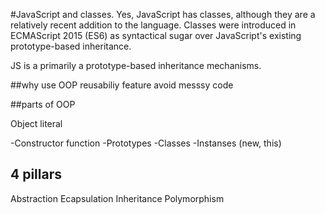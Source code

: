 #JavaScript and classes.
Yes, JavaScript has classes, although they are a relatively recent addition to the language. Classes were introduced in ECMAScript 2015 (ES6) as syntactical sugar over JavaScript's existing prototype-based inheritance.

JS is a primarily a prototype-based inheritance mechanisms.


##why use OOP
reusabiliy feature 
avoid messsy code

##parts of OOP

Object literal


-Constructor function
-Prototypes
-Classes
-Instanses (new, this)


## 4 pillars
Abstraction
Ecapsulation
Inheritance
Polymorphism
